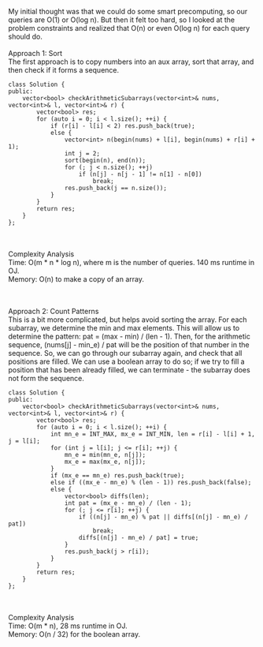 My initial thought was that we could do some smart precomputing, so our queries are O(1) or O(log n). But then it felt too hard, so I looked at the problem constraints and realized that O(n) or even O(log n) for each query should do.
<br><br>
Approach 1: Sort
<br>
The first approach is to copy numbers into an aux array, sort that array, and then check if it forms a sequence.

```
class Solution {
public:
    vector<bool> checkArithmeticSubarrays(vector<int>& nums, vector<int>& l, vector<int>& r) {
        vector<bool> res;
        for (auto i = 0; i < l.size(); ++i) {
            if (r[i] - l[i] < 2) res.push_back(true);
            else {
                vector<int> n(begin(nums) + l[i], begin(nums) + r[i] + 1);
                int j = 2;
                sort(begin(n), end(n));
                for (; j < n.size(); ++j)
                    if (n[j] - n[j - 1] != n[1] - n[0])
                        break;
                res.push_back(j == n.size());
            }
        }
        return res;
    }
};
```

<br><br>
Complexity Analysis
<br>
Time: O(m * n * log n), where m is the number of queries. 140 ms runtime in OJ.
<br>
Memory: O(n) to make a copy of an array.


<br><br>
Approach 2: Count Patterns
<br>
This is a bit more complicated, but helps avoid sorting the array. For each subarray, we determine the min and max elements. This will allow us to determine the pattern: pat = (max - min) / (len - 1). Then, for the arithmetic sequence, (nums[j] - min_e) / pat will be the position of that number in the sequence. So, we can go through our subarray again, and check that all positions are filled. We can use a boolean array to do so; if we try to fill a position that has been already filled, we can terminate - the subarray does not form the sequence.

```
class Solution {
public:
    vector<bool> checkArithmeticSubarrays(vector<int>& nums, vector<int>& l, vector<int>& r) {
        vector<bool> res;
        for (auto i = 0; i < l.size(); ++i) {
            int mn_e = INT_MAX, mx_e = INT_MIN, len = r[i] - l[i] + 1, j = l[i];
            for (int j = l[i]; j <= r[i]; ++j) {
                mn_e = min(mn_e, n[j]);
                mx_e = max(mx_e, n[j]);
            }
            if (mx_e == mn_e) res.push_back(true);
            else if ((mx_e - mn_e) % (len - 1)) res.push_back(false);
            else {
                vector<bool> diffs(len);
                int pat = (mx_e - mn_e) / (len - 1);
                for (; j <= r[i]; ++j) {
                    if ((n[j] - mn_e) % pat || diffs[(n[j] - mn_e) / pat])
                        break;
                    diffs[(n[j] - mn_e) / pat] = true;
                }
                res.push_back(j > r[i]);
            }
        }
        return res;
    }
};
```

<br><br>
Complexity Analysis
<br>
Time: O(m * n), 28 ms runtime in OJ.
<br>
Memory: O(n / 32) for the boolean array.
